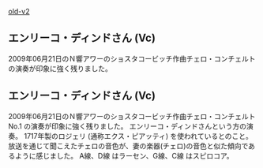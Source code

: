[old-v2](ig090627-orig.html)

## エンリーコ・ディンドさん (Vc)

2009年06月21日のＮ響アワーのショスタコービッチ作曲チェロ・コンチェルトの演奏が印象に強く残りました。






## エンリーコ・ディンドさん (Vc)


2009年06月21日のＮ響アワーのショスタコービッチ作曲チェロ・コンチェルト No.1 の演奏が印象に強く残りました。
エンリーコ・ディンドさんという方の演奏。
  1717年製のロジェリ (通称エクス・ピアッティ) を使われているとのこと。
  放送を通じて聞こえたチェロの音色が、妻の楽器(チェロ)の音色と似た傾向であるように感じました。
  A線、D線 はラーセン、G線、C線 はスピロコア。